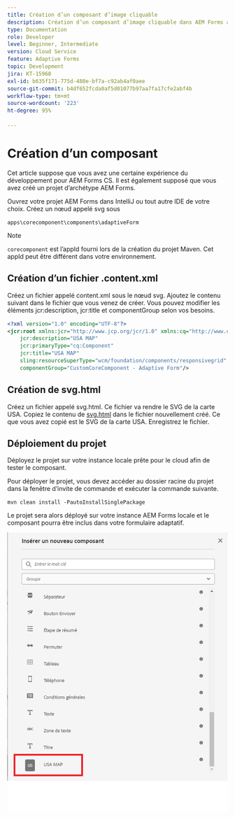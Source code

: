 ```yaml
---
title: Création d’un composant d’image cliquable
description: Création d’un composant d’image cliquable dans AEM Forms as a Cloud Service
type: Documentation
role: Developer
level: Beginner, Intermediate
version: Cloud Service
feature: Adaptive Forms
topic: Development
jira: KT-15968
exl-id: b635f171-775d-480e-bf7a-c92ab4af0aee
source-git-commit: b4df652fcda0af5d01077b97aa7fa17cfe2abf4b
workflow-type: tm+mt
source-wordcount: '223'
ht-degree: 95%

---
```


# Création d’un composant

Cet article suppose que vous avez une certaine expérience du développement pour AEM Forms CS. Il est également supposé que vous avez créé un projet d’archétype AEM Forms.

Ouvrez votre projet AEM Forms dans IntelliJ ou tout autre IDE de votre choix. Créez un nœud appelé svg sous

```
apps\corecomponent\components\adaptiveForm
```

>[!NOTE]
>
> ``corecomponent`` est l’appId fourni lors de la création du projet Maven. Cet appId peut être différent dans votre environnement.


## Création d’un fichier .content.xml

Créez un fichier appelé content.xml sous le nœud svg. Ajoutez le contenu suivant dans le fichier que vous venez de créer. Vous pouvez modifier les éléments jcr:description, jcr:title et componentGroup selon vos besoins.

```xml
<?xml version="1.0" encoding="UTF-8"?>
<jcr:root xmlns:jcr="http://www.jcp.org/jcr/1.0" xmlns:cq="http://www.day.com/jcr/cq/1.0" xmlns:sling="http://sling.apache.org/jcr/sling/1.0"
    jcr:description="USA MAP"
    jcr:primaryType="cq:Component"
    jcr:title="USA MAP"
    sling:resourceSuperType="wcm/foundation/components/responsivegrid"
    componentGroup="CustomCoreComponent - Adaptive Form"/>
```

## Création de svg.html

Créez un fichier appelé svg.html. Ce fichier va rendre le SVG de la carte USA. Copiez le contenu de [svg.html](assets/svg.html) dans le fichier nouvellement créé. Ce que vous avez copié est le SVG de la carte USA. Enregistrez le fichier.

## Déploiement du projet

Déployez le projet sur votre instance locale prête pour le cloud afin de tester le composant.

Pour déployer le projet, vous devez accéder au dossier racine du projet dans la fenêtre d’invite de commande et exécuter la commande suivante.

```
mvn clean install -PautoInstallSinglePackage
```

Le projet sera alors déployé sur votre instance AEM Forms locale et le composant pourra être inclus dans votre formulaire adaptatif.

![usa-map](./assets/usa-map.png)
